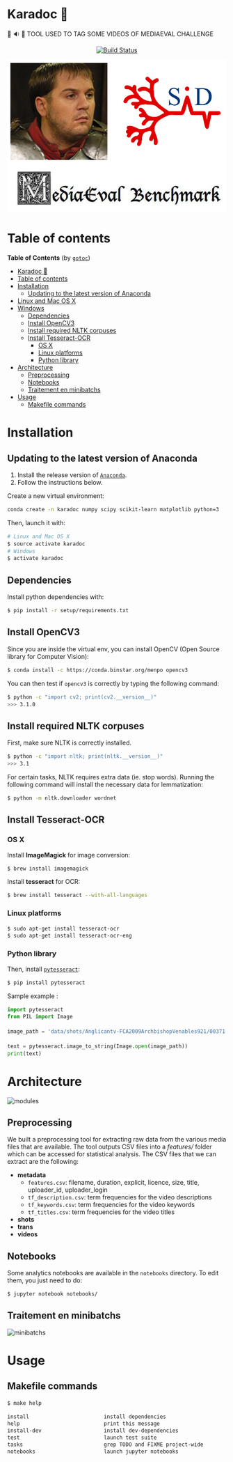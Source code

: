 # Karadoc :hamburger:

:movie_camera: :sound: :page_facing_up: TOOL USED TO TAG SOME VIDEOS OF MEDIAEVAL CHALLENGE

<p align="center">
  <a href="https://travis-ci.org/cmisid/Karadoc">
    <img alt="Build Status" src="https://travis-ci.org/cmisid/Karadoc.svg?branch=master">
  </a>
</p>

<p align="center">
	<img alt="cover" src="img/cover.png">
</p>

# Table of contents

<!-- Table of Contents generated by [gotoc](https://github.com/Belekkk/gotoc) -->
**Table of Contents** (by [`gotoc`](https://github.com/Belekkk/gotoc))
- [Karadoc :hamburger:](#karadoc-hamburger)
- [Table of contents ](#table-of-contents)
- [Installation](#installation)
  - [Updating to the latest version of Anaconda](#updating-to-the-latest-version-of-anaconda)
- [Linux and Mac OS X](#linux-and-mac-os-x)
- [Windows](#windows)
  - [Dependencies](#dependencies)
  - [Install OpenCV3](#install-opencv)
  - [Install required NLTK corpuses](#install-required-nltk-corpuses)
  - [Install Tesseract-OCR](#install-tesseract-ocr)
    - [OS X](#os-x)
    - [Linux platforms](#linux-platforms)
    - [Python library](#python-library)
- [Architecture](#architecture)
  - [Preprocessing](#preprocessing)
  - [Notebooks](#notebooks)
  - [Traitement en minibatchs](#traitement-en-minibatchs)
- [Usage](#usage)
  - [Makefile commands](#makefile-commands)

# Installation

## Updating to the latest version of Anaconda

1. Install the release version of [`Anaconda`](https://www.continuum.io/downloads).
2. Follow the instructions below.

Create a new virtual environment:

```sh
conda create -n karadoc numpy scipy scikit-learn matplotlib python=3
```

Then, launch it with:

```sh
# Linux and Mac OS X
$ source activate karadoc
# Windows
$ activate karadoc
```


## Dependencies

Install python dependencies with:

```sh
$ pip install -r setup/requirements.txt
```


## Install OpenCV3

Since you are inside the virtual env, you can install OpenCV (Open Source library for Computer Vision):

```sh
$ conda install -c https://conda.binstar.org/menpo opencv3
```

You can then test if `opencv3` is correctly by typing the following command:

```sh
$ python -c "import cv2; print(cv2.__version__)"
>>> 3.1.0
```


## Install required NLTK corpuses

First, make sure NLTK is correctly installed.

```sh
$ python -c "import nltk; print(nltk.__version__)"
>>> 3.1
```

For certain tasks, NLTK requires extra data (ie. stop words). Running the following command will install the necessary data for lemmatization:

```sh
$ python -m nltk.downloader wordnet
```

## Install Tesseract-OCR


### OS X
Install __ImageMagick__ for image conversion:
```sh
$ brew install imagemagick
```

Install __tesseract__ for OCR:
```sh
$ brew install tesseract --with-all-languages
```

### Linux platforms

```sh
$ sudo apt-get install tesseract-ocr
$ sudo apt-get install tesseract-ocr-eng
```

### Python library

Then, install [`pytesseract`](https://github.com/madmaze/pytesseract):
```sh
$ pip install pytesseract
```

Sample example :

```python
import pytesseract
from PIL import Image

image_path = 'data/shots/Anglicantv-FCA2009ArchbishopVenables921/00371.jpg'

text = pytesseract.image_to_string(Image.open(image_path))
print(text)
```

# Architecture

![modules](https://docs.google.com/drawings/d/1A56i6HXJhikkHOtVfNO4qoF10zZ_d4SD5ztqsPuY-EA/pub?w=1094&h=1026)

## Preprocessing

We built a preprocessing tool for extracting raw data from the various media files that are available. The tool outputs CSV files into a *features/* folder which can be accessed for statistical analysis. The CSV files that we can extract are the following:

- **metadata**
    - `features.csv`: filename, duration, explicit, licence, size, title, uploader_id, uploader_login
    - `tf_description.csv`: term frequencies for the video descriptions
    - `tf_keywords.csv`: term frequencies for the video keywords
    - `tf_titles.csv`: term frequencies for the video titles
- **shots**
- **trans**
- **videos**

## Notebooks

Some analytics notebooks are available in the `notebooks` directory. To edit them, you just need to do:

```sh
$ jupyter notebook notebooks/
```

## Traitement en minibatchs

![minibatchs](https://docs.google.com/drawings/d/1iAOM0KxzRnVMzs1XhLfxYdepDBjDmu3OimwHH7BBO5I/pub?w=960&h=846)

# Usage

## Makefile commands

```sh
$ make help
```

```
install                        install dependencies
help                           print this message
install-dev                    install dev-dependencies
test                           launch test suite
tasks                          grep TODO and FIXME project-wide
notebooks                      launch jupyter notebooks
```
